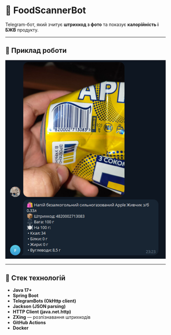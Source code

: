 # 🥫 FoodScannerBot

Telegram-бот, який зчитує **штрихкод з фото** та показує **калорійність і БЖВ** продукту.

---

## 📸 Приклад роботи

![img.png](img.png)

---

## 🧰 Стек технологій

- **Java 17+**
- **Spring Boot**
- **TelegramBots (OkHttp client)**
- **Jackson (JSON parsing)**
- **HTTP Client (java.net.http)**
- **ZXing** — розпізнавання штрихкодів
- **GitHub Actions**
- **Docker**
